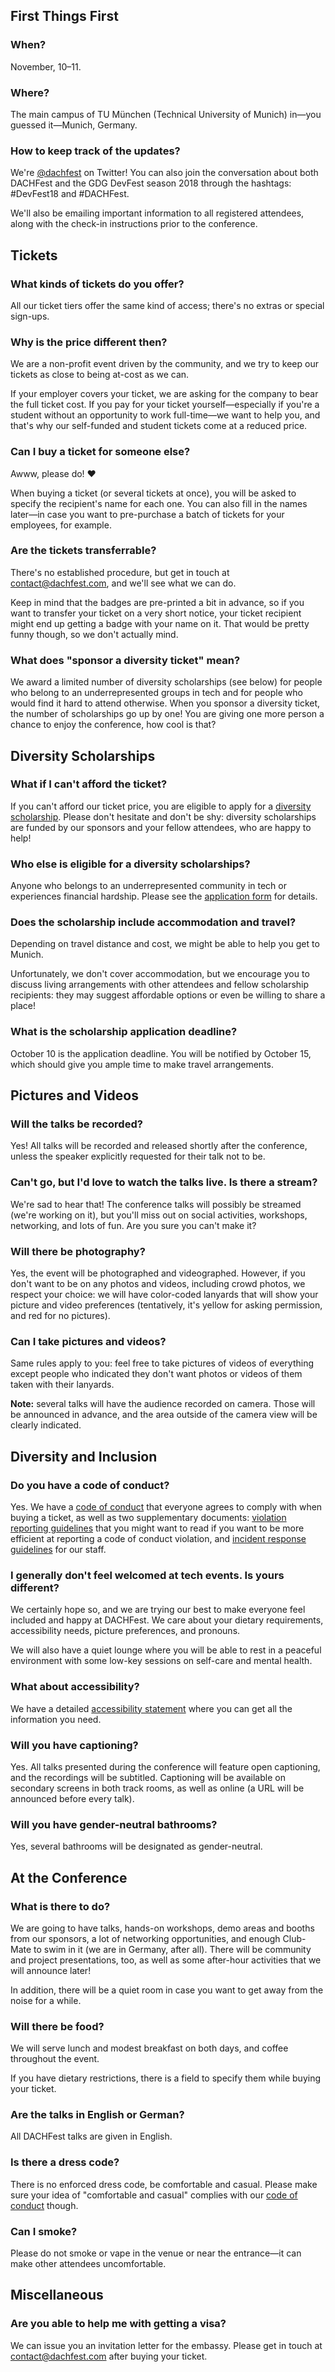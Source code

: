 ## First Things First

### When?

November, 10–11.

### Where?

The main campus of TU München (Technical University of Munich) in—you guessed it—Munich, Germany.

### How to keep track of the updates?

We're [@dachfest](https://twitter.com/dachfest) on Twitter! You can also join the conversation about both DACHFest and the GDG DevFest season 2018 through the hashtags: #DevFest18 and #DACHFest.

We'll also be emailing important information to all registered attendees, along with the check-in instructions prior to the conference.


## Tickets

### What kinds of tickets do you offer?

All our ticket tiers offer the same kind of access; there's no extras or special sign-ups.

### Why is the price different then?

We are a non-profit event driven by the community, and we try to keep our tickets as close to being at-cost as we can.

If your employer covers your ticket, we are asking for the company to bear the full ticket cost. If you pay for your ticket yourself—especially if you're a student without an opportunity to work full-time—we want to help you, and that's why our self-funded and student tickets come at a reduced price.

### Can I buy a ticket for someone else?

Awww, please do! ❤️

When buying a ticket (or several tickets at once), you will be asked to specify the recipient's name for each one. You can also fill in the names later—in case you want to pre-purchase a batch of tickets for your employees, for example.

### Are the tickets transferrable?

There's no established procedure, but get in touch at [contact@dachfest.com](mailto:contact@dachfest.com), and we'll see what we can do.

Keep in mind that the badges are pre-printed a bit in advance, so if you want to transfer your ticket on a very short notice, your ticket recipient might end up getting a badge with your name on it. That would be pretty funny though, so we don't actually mind.

### What does "sponsor a diversity ticket" mean?

We award a limited number of diversity scholarships (see below) for people who belong to an underrepresented groups in tech and for people who would find it hard to attend otherwise. When you sponsor a diversity ticket, the number of scholarships go up by one! You are giving one more person a chance to enjoy the conference, how cool is that?


## Diversity Scholarships

### What if I can't afford the ticket?

If you can't afford our ticket price, you are eligible to apply for a [diversity scholarship](https://docs.google.com/forms/d/e/1FAIpQLSfUErEWRxKJ4I9GJ3O3-QXeI8_SavoVxTS7jTj1Emv5OMdZgg/viewform). Please don't hesitate and don't be shy: diversity scholarships are funded by our sponsors and your fellow attendees, who are happy to help!

### Who else is eligible for a diversity scholarships?

Anyone who belongs to an underrepresented community in tech or experiences financial hardship. Please see the [application form](https://docs.google.com/forms/d/e/1FAIpQLSfUErEWRxKJ4I9GJ3O3-QXeI8_SavoVxTS7jTj1Emv5OMdZgg/viewform) for details.

### Does the scholarship include accommodation and travel?

Depending on travel distance and cost, we might be able to help you get to Munich.

Unfortunately, we don't cover accommodation, but we encourage you to discuss living arrangements with other attendees and fellow scholarship recipients: they may suggest affordable options or even be willing to share a place!

### What is the scholarship application deadline?

October 10 is the application deadline. You will be notified by October 15, which should give you ample time to make travel arrangements.


## Pictures and Videos

### Will the talks be recorded?

Yes! All talks will be recorded and released shortly after the conference, unless the speaker explicitly requested for their talk not to be.

### Can't go, but I'd love to watch the talks live. Is there a stream?

We're sad to hear that! The conference talks will possibly be streamed (we're working on it), but you'll miss out on social activities, workshops, networking, and lots of fun. Are you sure you can't make it?

### Will there be photography?

Yes, the event will be photographed and videographed. However, if you don't want to be on any photos and videos, including crowd photos, we respect your choice: we will have color-coded lanyards that will show your picture and video preferences (tentatively, it's yellow for asking permission, and red for no pictures).

### Can I take pictures and videos?

Same rules apply to you: feel free to take pictures of videos of everything except people who indicated they don't want photos or videos of them taken with their lanyards.

**Note:** several talks will have the audience recorded on camera. Those will be announced in advance, and the area outside of the camera view will be clearly indicated.


## Diversity and Inclusion

### Do you have a code of conduct?

Yes. We have a [code of conduct](/conduct) that everyone agrees to comply with when buying a ticket, as well as two supplementary documents: [violation reporting guidelines](/violation-reporting) that you might want to read if you want to be more efficient at reporting a code of conduct violation, and [incident response guidelines](/incident-response) for our staff.

### I generally don't feel welcomed at tech events. Is yours different?

We certainly hope so, and we are trying our best to make everyone feel included and happy at DACHFest. We care about your dietary requirements, accessibility needs, picture preferences, and pronouns.

We will also have a quiet lounge where you will be able to rest in a peaceful environment with some low-key sessions on self-care and mental health.

### What about accessibility?

We have a detailed [accessibility statement](/accessibility) where you can get all the information you need.

### Will you have captioning?

Yes. All talks presented during the conference will feature open captioning, and the recordings will be subtitled. Captioning will be available on secondary screens in both track rooms, as well as online (a URL will be announced before every talk).


### Will you have gender-neutral bathrooms?

Yes, several bathrooms will be designated as gender-neutral.


## At the Conference

### What is there to do?

We are going to have talks, hands-on workshops, demo areas and booths from our sponsors, a lot of networking opportunities, and enough Club-Mate to swim in it (we are in Germany, after all). There will be community and project presentations, too, as well as some after-hour activities that we will announce later!

In addition, there will be a quiet room in case you want to get away from the noise for a while.

### Will there be food?

We will serve lunch and modest breakfast on both days, and coffee throughout the event.

If you have dietary restrictions, there is a field to specify them while buying your ticket.

### Are the talks in English or German?

All DACHFest talks are given in English.

### Is there a dress code?

There is no enforced dress code, be comfortable and casual. Please make sure your idea of "comfortable and casual" complies with our [code of conduct](/conduct) though.

### Can I smoke?

Please do not smoke or vape in the venue or near the entrance—it can make other attendees uncomfortable.


## Miscellaneous

### Are you able to help me with getting a visa?

We can issue you an invitation letter for the embassy. Please get in touch at [contact@dachfest.com](mailto:contact@dachfest.com) after buying your ticket.
